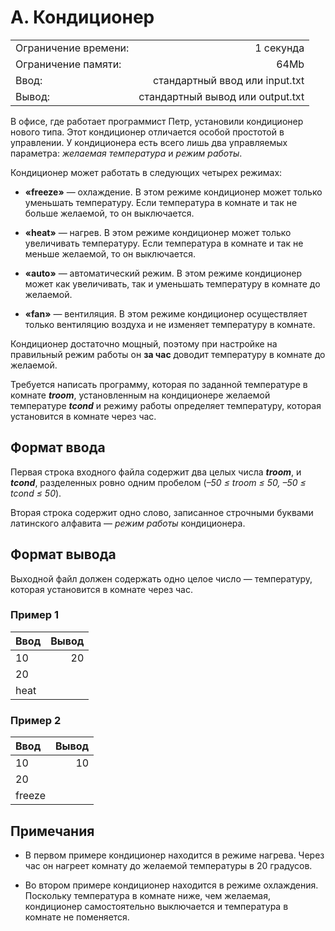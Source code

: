 # A. Кондиционер
|||
|:---|---:|
|Ограничение времени:	|1 секунда|
|Ограничение памяти:	|64Mb|
|Ввод:|	стандартный ввод или input.txt|
|Вывод:|	стандартный вывод или output.txt|


В офисе, где работает программист Петр, установили кондиционер нового типа. Этот кондиционер отличается особой простотой в управлении. 
У кондиционера есть всего лишь два управляемых параметра: _желаемая температура_ и _режим работы_.

Кондиционер может работать в следующих четырех режимах:

* __«freeze»__ — охлаждение. В этом режиме кондиционер может только уменьшать температуру. Если температура в комнате и так не больше желаемой, 
то он выключается.

* __«heat»__ — нагрев. В этом режиме кондиционер может только увеличивать температуру. Если температура в комнате и так не меньше желаемой, 
то он выключается.

* __«auto»__ — автоматический режим. В этом режиме кондиционер может как увеличивать, так и уменьшать температуру в комнате до желаемой.

* __«fan»__ — вентиляция. В этом режиме кондиционер осуществляет только вентиляцию воздуха и не изменяет температуру в комнате.

Кондиционер достаточно мощный, поэтому при настройке на правильный режим работы он __за час__ доводит температуру в комнате до желаемой.

Требуется написать программу, которая по заданной температуре в комнате ___troom___, установленным на кондиционере желаемой температуре ___tcond___ 
и режиму работы определяет температуру, которая установится в комнате через час.

## Формат ввода
Первая строка входного файла содержит два целых числа ___troom___, и ___tcond___, разделенных ровно одним пробелом (_–50 ≤ troom ≤ 50, –50 ≤ tcond ≤ 50_).

Вторая строка содержит одно слово, записанное строчными буквами латинского алфавита — _режим работы_ кондиционера.

## Формат вывода
Выходной файл должен содержать одно целое число — температуру, которая установится в комнате через час.

### Пример 1

Ввод	|Вывод
:---|---:
10 |20
20|
heat|
### Пример 2
Ввод	|Вывод
:---|---:
10 |10
20|
freeze|


## Примечания
* В первом примере кондиционер находится в режиме нагрева. Через час он нагреет комнату до желаемой температуры в 20 градусов.

* Во втором примере кондиционер находится в режиме охлаждения. Поскольку температура в комнате ниже, чем желаемая, 
кондиционер самостоятельно выключается и температура в комнате не поменяется.
